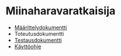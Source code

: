 # Miinaharavaratkaisija

* [Määrittelydokumentti](https://github.com/Na-na13/Minesweeper/blob/master/dokumentaatiot/maarittelydokumentti.md)
* Toteutusdokumentti
* [Testausdokumentti](https://github.com/Na-na13/Minesweeper/blob/master/dokumentaatiot/testausdokumentti.md)
* [Käyttöohje](https://github.com/Na-na13/Minesweeper/blob/master/dokumentaatiot/kayttoohje.md)
